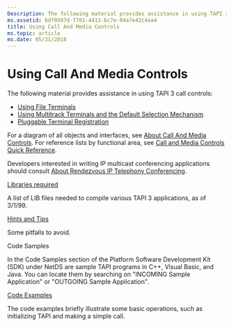 ```yaml
---
Description: The following material provides assistance in using TAPI 3 call controls.
ms.assetid: bdf0587d-f701-4413-bc7e-04a7e42c4ea4
title: Using Call And Media Controls
ms.topic: article
ms.date: 05/31/2018
---
```


# Using Call And Media Controls

The following material provides assistance in using TAPI 3 call controls:

-   [Using File Terminals](using-file-terminals.md)
-   [Using Multitrack Terminals and the Default Selection Mechanism](using-multitrack-terminals-and-the-default-selection-mechanism.md)
-   [Pluggable Terminal Registration](pluggable-terminal-registration.md)

For a diagram of all objects and interfaces, see [About Call And Media Controls](about-call-and-media-controls.md). For reference lists by functional area, see [Call and Media Controls Quick Reference](call-and-media-controls-quick-reference.md).

Developers interested in writing IP multicast conferencing applications should consult [About Rendezvous IP Telephony Conferencing](about-rendezvous-ip-telephony-conferencing.md).

[Libraries required](libraries-required.md)

A list of LIB files needed to compile various TAPI 3 applications, as of 3/1/99.

[Hints and Tips](hints-and-tips.md)

Some pitfalls to avoid.

Code Samples

In the Code Samples section of the Platform Software Development Kit (SDK) under NetDS are sample TAPI programs in C++, Visual Basic, and Java. You can locate them by searching on "INCOMING Sample Application" or "OUTGOING Sample Application".

[Code Examples](tapi-quick-start.md)

The code examples briefly illustrate some basic operations, such as initializing TAPI and making a simple call.

 

 



